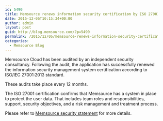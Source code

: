 ```yaml
---
id: 5490
title: Memsource renews information security certification by ISO 27001
date: 2015-12-06T10:15:34+00:00
author: admin
layout: post
guid: http://blog.memsource.com/?p=5490
permalink: /2015/12/06/memsource-renews-information-security-certification-by-iso-27001/
categories:
  - Memsource Blog
---
```

Memsource Cloud has been audited by an independent security consultancy. Following the audit, the application has successfully renewed the information security management system certification according to ISO/IEC 27001:2013 standard.

These audits take place every 12 months.

The ISO 27001 certification confirms that Memsource has a system in place to protect the user data. That includes team roles and responsibilities, support, security objectives, and a risk management and treatment process.

Please refer to [Memsource security statement](http://wiki.memsource.com/wiki/Security_Statement) for more details.

&nbsp;

&nbsp;

&nbsp;